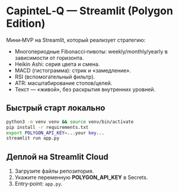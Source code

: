 # CapinteL‑Q — Streamlit (Polygon Edition)

Мини‐MVP на Streamlit, который реализует стратегию:
- Многопериодные Fibonacci‑пивоты: weekly/monthly/yearly в зависимости от горизонта.
- Heikin Ashi: серия цвета и смена.
- MACD (гистограмма): стрик и «замедление».
- RSI (вспомогательный фильтр).
- ATR: масштабирование стопов/целей.
- Текст — «живой», без раскрытия внутренних уровней.

## Быстрый старт локально
```bash
python3 -m venv venv && source venv/bin/activate
pip install -r requirements.txt
export POLYGON_API_KEY=...your key...
streamlit run app.py
```

## Деплой на Streamlit Cloud
1. Загрузите файлы репозитория.
2. Укажите переменную **POLYGON_API_KEY** в Secrets.
3. Entry‑point: `app.py`.
